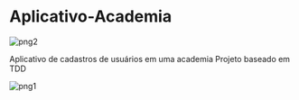 # Aplicativo-Academia
![png2](https://user-images.githubusercontent.com/63808405/140970931-68ff902b-f5bb-4c05-855d-b643ba179714.png)

Aplicativo de cadastros de usuários em uma academia
Projeto baseado em TDD

![png1](https://user-images.githubusercontent.com/63808405/140970952-15a1ef25-7999-48e0-a67c-1e06d3203464.png)

